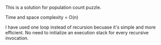 This is a solution for population count puzzle.

Time and space complexity = O(n)

I have used one loop instead of recursion becuase it's simple and more efficient. No need to initialize an execution stack for every recursive invocation.
